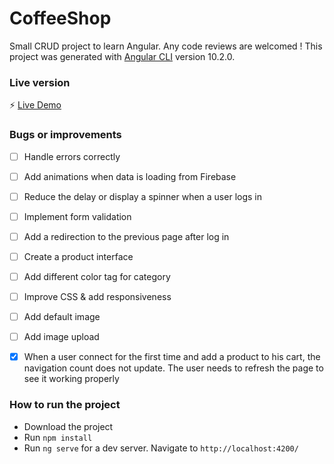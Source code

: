 # CoffeeShop

Small CRUD project to learn Angular. Any code reviews are welcomed !
This project was generated with [Angular CLI](https://github.com/angular/angular-cli) version 10.2.0.

### Live version 
:zap: [Live Demo ](https://coffeeshop-c91d7.web.app/)

### Bugs or improvements
- [ ] Handle errors correctly
- [ ] Add animations when data is loading from Firebase
- [ ] Reduce the delay or display a spinner when a user logs in
- [ ] Implement form validation
- [ ] Add a redirection to the previous page after log in
- [ ] Create a product interface
- [ ] Add different color tag for category
- [ ] Improve CSS & add responsiveness
- [ ] Add default image
- [ ] Add image upload
- [x] When a user connect for the first time and add a product to his cart, the navigation count does not update. The user needs to refresh the page to see it working properly


### How to run the project
- Download the project
- Run `npm install`
- Run `ng serve` for a dev server. Navigate to `http://localhost:4200/`
